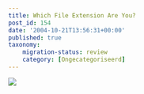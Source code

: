 ```yaml
---
title: Which File Extension Are You?
post_id: 154
date: '2004-10-21T13:56:31+00:00'
published: true
taxonomy:
    migration-status: review
    category: [Ongecategoriseerd]
---
```

[![](https://www.bbspot.com/Images/News_Features/2004/10/file_extensions/pdf.jpg)](https://www.bbspot.com/News/2004/10/extension_quiz.php)